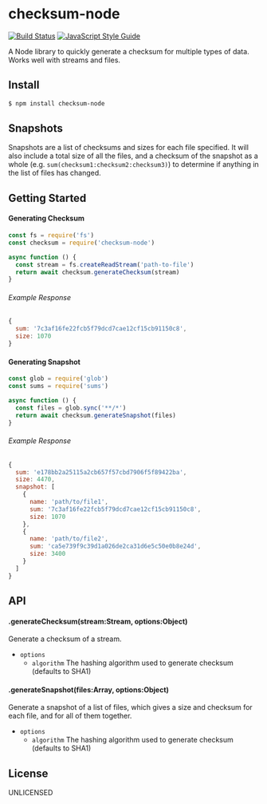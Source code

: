 # checksum-node

[![Build Status](https://travis-ci.org/jsonmaur/sums.svg?branch=master)](https://travis-ci.org/jsonmaur/sums)
[![JavaScript Style Guide](https://img.shields.io/badge/code%20style-standard-brightgreen.svg)](http://standardjs.com/)

A Node library to quickly generate a checksum for multiple types of data. Works well with streams and files.

## Install

```bash
$ npm install checksum-node
```

## Snapshots

Snapshots are a list of checksums and sizes for each file specified. It will also include a total size of all the files, and a checksum of the snapshot as a whole (e.g. `sum(checksum1:checksum2:checksum3)`) to determine if anything in the list of files has changed.

## Getting Started

#### Generating Checksum

```javascript
const fs = require('fs')
const checksum = require('checksum-node')

async function () {
  const stream = fs.createReadStream('path-to-file')
  return await checksum.generateChecksum(stream)
}
```

###### Example Response

```javascript
{
  sum: '7c3af16fe22fcb5f79dcd7cae12cf15cb91150c8',
  size: 1070
}
```

#### Generating Snapshot

```javascript
const glob = require('glob')
const sums = require('sums')

async function () {
  const files = glob.sync('**/*')
  return await checksum.generateSnapshot(files)
}
```

###### Example Response

```javascript
{
  sum: 'e178bb2a25115a2cb657f57cbd7906f5f89422ba',
  size: 4470,
  snapshot: [
    {
      name: 'path/to/file1',
      sum: '7c3af16fe22fcb5f79dcd7cae12cf15cb91150c8',
      size: 1070
    },
    {
      name: 'path/to/file2',
      sum: 'ca5e739f9c39d1a026de2ca31d6e5c50e0b8e24d',
      size: 3400
    }
  ]
}
```

## API

#### .generateChecksum(stream:Stream, options:Object)

Generate a checksum of a stream.

- `options`
  - `algorithm` The hashing algorithm used to generate checksum (defaults to SHA1)

#### .generateSnapshot(files:Array, options:Object)

Generate a snapshot of a list of files, which gives a size and checksum for each file, and for all of them together.

- `options`
  - `algorithm` The hashing algorithm used to generate checksum (defaults to SHA1)

## License

UNLICENSED 